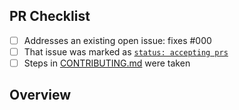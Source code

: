 <!-- 👋 Hi, thanks for sending a PR to sinon-timers-repeatable! ⏱
Please fill out all fields below and make sure each item is true and [x] checked.
Otherwise we may not be able to review your PR. -->

## PR Checklist

- [ ] Addresses an existing open issue: fixes #000
- [ ] That issue was marked as [`status: accepting prs`](https://github.com/JoshuaKGoldberg/sinon-timers-repeatable/issues?q=is%3Aopen+is%3Aissue+label%3A%22status%3A+accepting+prs%22)
- [ ] Steps in [CONTRIBUTING.md](https://github.com/JoshuaKGoldberg/sinon-timers-repeatable/blob/main/.github/CONTRIBUTING.md) were taken

## Overview

<!-- Description of what is changed and how the code change does that. -->
